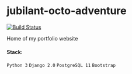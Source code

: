 # jubilant-octo-adventure
[![Build Status](https://travis-ci.org/jcopperman/jubilant-octo-adventure.svg?branch=master)](https://travis-ci.org/jcopperman/jubilant-octo-adventure)

Home of my portfolio website

#### Stack:
``` Python 3 ```
``` Django 2.0 ```
``` PostgreSQL 11 ```
` Bootstrap `

